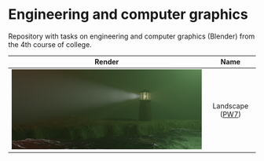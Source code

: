 # Engineering and computer graphics

Repository with tasks on engineering and computer graphics (Blender) from the 4th course of college.

| Render                                      | Name                                 |
|:-------------------------------------------:|:------------------------------------:|
| ![image](./PracticalWork7/Landscape1.png)   | Landscape ([PW7](./PracticalWork6/)) |

